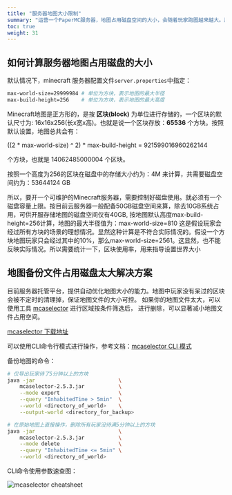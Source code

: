 ```yaml
---
title: "服务器地图大小限制"
summary: "运营一个PaperMC服务器，地图占用磁盘空间的大小，会随着玩家跑图越来越大。服务器需要定期备份地图，以防恶意玩家破坏服务器。不断增加的地图磁盘空间占用，对定期备份造成了比较大的影响。本文讨论一种可行的服务器地图备份时的磁盘占用优化方案。"
toc: true
weight: 31
---
```


## 如何计算服务器地图占用磁盘的大小

默认情况下，minecraft 服务器配置文件`server.properties`中指定：

```bash
max-world-size=29999984 # 单位为方块，表示地图的最大半径
max-build-height=256    # 单位为方块，表示地图的最大高度
```

Minecraft地图是正方形的，是按 **区块(block)** 为单位进行存储的，一个区块的默认尺寸为: 16x16x256(长x宽x高)。也就是说一个区块存放：**65536** 个方块。按照默认设置，地图总共会有：

((2 * max-world-size) ^ 2) * max-build-height = 921599016960262144 

个方块，也就是 14062485000004 个区块。

按照一个高度为256的区块在磁盘中的存储大小约为：4M 来计算，共需要磁盘空间约为：53644124 GB


所以，要开一个可维护的Minecraft服务器，需要控制好磁盘使用。就必须有一个磁盘容量上限。按目前云服务器一般配备50GB磁盘空间来算，除去10GB系统占用，可供开服存储地图的磁盘空间仅有40GB, 按地图默认高度max-build-height=256计算，地图的最大半径值为：max-world-size=810 这是假设玩家会经过所有方块的场景的理想情况。显然这种计算是不符合实际情况的。假设一个方块地图玩家只会经过其中的10%，那么max-world-size=2561。这显然，也不能反映实际情况。所以需要统计一下，区块使用率，用来指导设置世界大小


## 地图备份文件占用磁盘太大解决方案

目前服务器托管平台，提供自动优化地图大小的能力。地图中玩家没有呆过的区块会被不定时的清理掉，保证地图文件的大小可控。
如果你的地图文件太大，可以使用工具 [mcaselector](https://github.com/Querz/mcaselector) 进行区域按条件筛选后，
进行删除，可以显著减小地图文件占用空间。

[mcaselector 下载地址](https://github.com/Querz/mcaselector/releases)

可以使用CLI命令行模式进行操作，参考文档：[mcaselector CLI 模式](https://github.com/Querz/mcaselector/wiki/CLI-Mode)

备份地图的命令：

```bash
# 仅导出玩家待了5分钟以上的方块
java -jar                           \
    mcaselector-2.5.3.jar           \
    --mode export                   \
    --query "InhabitedTime > 5min"  \
    --world <directory_of_world>    \
    --output-world <directory_for_backup>
```

```bash
# 在原始地图上直接操作，删除所有玩家没待满5分钟以上的方块
java -jar                           \
    mcaselector-2.5.3.jar           \
    --mode delete                   \
    --query "InhabitedTime <= 5min" \
    --world <directory_of_world>
```

CLI命令使用参数速查图：

![mcaselector cheatsheet](https://gist.githubusercontent.com/Querz/5e08c4ab863c2ad8b5da146dc4188ecb/raw/efc4b6990bce79ed4512e9a0a363c64afd7b7444/commands-diagram.png)